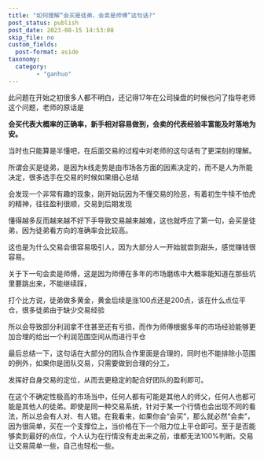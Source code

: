 ```yaml
---
title: "如何理解“会买是徒弟，会卖是师傅”这句话?"
post_status: publish
post_date: 2023-08-15 14:53:08
skip_file: no
custom_fields: 
  post-format: aside
taxonomy:
  category:
        - "ganhuo"
---
```


此问题在开始之初很多人都不明白，还记得17年在公司操盘的时候也问了指导老师这个问题，老师的原话是

**会买代表大概率的正确率，新手相对容易做到，会卖的代表经验丰富能及时落地为安。**

当时也只能算是半懂吧，在后面交易的过程中对老师的这句话有了更深刻的理解。

所谓会买是徒弟，是因为k线走势是由市场各方面的因素决定的，而不是人为所能决定，很多选手在交易的时候如果细心总结

会发现一个非常有趣的现象，刚开始玩因为不懂交易的险恶，有着初生牛犊不怕虎的精神，往往盈利很顺，交易到后期发现

懂得越多反而越来越不好下手导致交易越来越难，这也就呼应了第一句，会买是徒弟，因为徒弟看方向的准确率会比较高。

这也是为什么交易会很容易吸引人，因为大部分人一开始就尝到甜头，感觉赚钱很容易。

关于下一句会卖是师傅，这是因为师傅在多年的市场磨练中大概率能知道在那些坑里要跳出来，不能继续踩，

打个比方说，徒弟做多黄金，黄金后续是涨100点还是200点，该在什么点位平仓，很多徒弟由于缺少交易经验

所以会导致部分利润拿不住甚至还有亏损，而作为师傅根据多年的市场经验能够更加合理的给出一个利润范围空间从而进行平仓

最后总结一下，这句话在大部分的团队合作里面是合理的，同时也不能排除小范围的例外，如果你是团队交易，只需要做到合理的分工，

发挥好自身交易的定位，从而去更稳定的配合好团队的盈利即可。

在这个不确定性极高的市场当中，任何人都有可能是其他人的师父，任何人也都可能是其他人的徒弟。即使是同一种交易系统，针对于某一个行情也会出现不同的看法，所以总会有人对、有人错。在我看来，如果你会“会买”，那么就必然“会卖”，因为很简单，买在一个支撑位上，当价格在下一个阻力位上平仓即可。至于是否能够卖到最好的点位，个人认为在行情没有走出来之前，谁都无法100%判断。交易让交易简单一些，自己也轻松一些。
